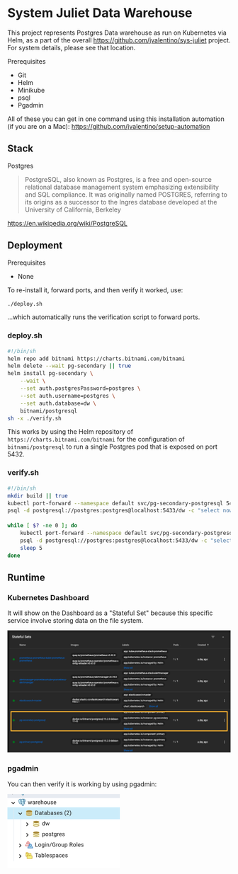 # System Juliet Data Warehouse

This project represents Postgres Data warehouse as run on Kubernetes via Helm, as a part of the overall https://github.com/jvalentino/sys-juliet project. For system details, please see that location.

Prerequisites

- Git
- Helm
- Minikube
- psql
- Pgadmin

All of these you can get in one command using this installation automation (if you are on a Mac): https://github.com/jvalentino/setup-automation

## Stack

Postgres

> PostgreSQL, also known as Postgres, is a free and open-source relational database management system emphasizing extensibility and SQL compliance. It was originally named POSTGRES, referring to its origins as a successor to the Ingres database developed at the University of California, Berkeley

https://en.wikipedia.org/wiki/PostgreSQL

## Deployment

Prerequisites

- None

To re-install it, forward ports, and then verify it worked, use:

```bash
./deploy.sh
```

...which automatically runs the verification script to forward ports.

### deploy.sh

```bash
#!/bin/sh
helm repo add bitnami https://charts.bitnami.com/bitnami
helm delete --wait pg-secondary || true
helm install pg-secondary \
	--wait \
	--set auth.postgresPassword=postgres \
	--set auth.username=postgres \
	--set auth.database=dw \
	bitnami/postgresql
sh -x ./verify.sh
```

This works by using the Helm repository of `https://charts.bitnami.com/bitnami` for the configuration of `bitnami/postgresql` to run a single Postgres pod that is exposed on port 5432.

### verify.sh

```bash
#!/bin/sh
mkdir build || true
kubectl port-forward --namespace default svc/pg-secondary-postgresql 5433:5432 > build/pg-secondary-postgresql.log 2>&1 &
psql -d postgresql://postgres:postgres@localhost:5433/dw -c "select now()"

while [ $? -ne 0 ]; do
    kubectl port-forward --namespace default svc/pg-secondary-postgresql 5433:5432 > build/pg-secondary-postgresql.log 2>&1 &
    psql -d postgresql://postgres:postgres@localhost:5433/dw -c "select now()"
    sleep 5
done
```

## Runtime

### Kubernetes Dashboard

It will show on the Dashboard as a "Stateful Set" because this specific service involve storing data on the file system.

[![01](https://github.com/jvalentino/sys-golf/raw/main/wiki/07.png)](https://github.com/jvalentino/sys-golf/blob/main/wiki/07.png)

### pgadmin

You can then verify it is working by using pgadmin:

[![01](https://github.com/jvalentino/sys-golf/raw/main/wiki/08.png)](https://github.com/jvalentino/sys-golf/blob/main/wiki/08.png)

